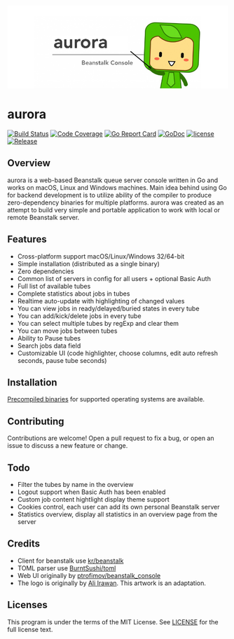 ![aurora](./aurora.png "aurora")

# aurora

[![Build Status](https://travis-ci.org/Luxurioust/aurora.svg?branch=master)](https://travis-ci.org/Luxurioust/aurora)
[![Code Coverage](https://codecov.io/gh/Luxurioust/aurora/branch/master/graph/badge.svg)](https://codecov.io/gh/Luxurioust/aurora)
[![Go Report Card](https://goreportcard.com/badge/github.com/Luxurioust/aurora)](https://goreportcard.com/report/github.com/Luxurioust/aurora)
[![GoDoc](https://godoc.org/github.com/Luxurioust/aurora?status.svg)](https://godoc.org/github.com/Luxurioust/aurora)
[![license](https://img.shields.io/github/license/mashape/apistatus.svg?maxAge=2592000)](https://github.com/Luxurioust/aurora/blob/master/LICENSE)
[![Release](https://img.shields.io/github/release/Luxurioust/aurora.svg?label=Release)](https://github.com/Luxurioust/aurora/releases)

## Overview

aurora is a web-based Beanstalk queue server console written in Go and works on macOS, Linux and Windows machines. Main idea behind using Go for backend development is to utilize ability of the compiler to produce zero-dependency binaries for multiple platforms. aurora was created as an attempt to build very simple and portable application to work with local or remote Beanstalk server.

## Features

- Cross-platform support macOS/Linux/Windows 32/64-bit
- Simple installation (distributed as a single binary)
- Zero dependencies
- Common list of servers in config for all users + optional Basic Auth
- Full list of available tubes
- Complete statistics about jobs in tubes
- Realtime auto-update with highlighting of changed values
- You can view jobs in ready/delayed/buried states in every tube
- You can add/kick/delete jobs in every tube
- You can select multiple tubes by regExp and clear them
- You can move jobs between tubes
- Ability to Pause tubes
- Search jobs data field
- Customizable UI (code highlighter, choose columns, edit auto refresh seconds, pause tube seconds)

## Installation

[Precompiled binaries](https://github.com/Luxurioust/aurora/releases) for supported 
operating systems are available.

## Contributing

Contributions are welcome! Open a pull request to fix a bug, or open an issue to discuss a new feature or change.

## Todo

- Filter the tubes by name in the overview
- Logout support when Basic Auth has been enabled
- Custom job content hightlight display theme support
- Cookies control, each user can add its own personal Beanstalk server
- Statistics overview, display all statistics in an overview page from the server

## Credits

- Client for beanstalk use [kr/beanstalk](https://github.com/kr/beanstalk)
- TOML parser use [BurntSushi/toml](https://github.com/BurntSushi/toml)
- Web UI originally by [ptrofimov/beanstalk_console](https://github.com/ptrofimov/beanstalk_console)
- The logo is originally by [Ali Irawan](http://www.solusiteknologi.co.id/using-supervisord-beanstalkd-laravel/). This artwork is an adaptation.

## Licenses

This program is under the terms of the MIT License. See [LICENSE](https://github.com/Luxurioust/aurora/blob/master/LICENSE) for the full license text.
